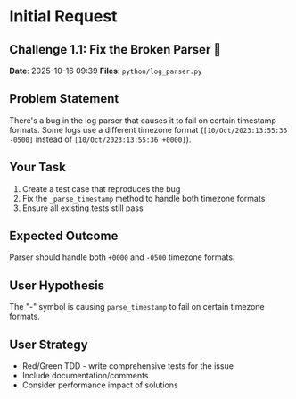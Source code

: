 # Initial Request

## Challenge 1.1: Fix the Broken Parser 🐛

**Date**: 2025-10-16 09:39
**Files**: `python/log_parser.py`

## Problem Statement

There's a bug in the log parser that causes it to fail on certain timestamp formats. Some logs use a different timezone format (`[10/Oct/2023:13:55:36 -0500]` instead of `[10/Oct/2023:13:55:36 +0000]`).

## Your Task

1. Create a test case that reproduces the bug
2. Fix the `_parse_timestamp` method to handle both timezone formats
3. Ensure all existing tests still pass

## Expected Outcome

Parser should handle both `+0000` and `-0500` timezone formats.

## User Hypothesis

The "-" symbol is causing `parse_timestamp` to fail on certain timezone formats.

## User Strategy

- Red/Green TDD - write comprehensive tests for the issue
- Include documentation/comments
- Consider performance impact of solutions
